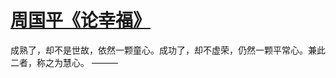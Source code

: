# [周国平《论幸福》](https://github.com/miss-shiyi/miss-shiyi/issues/145)

成熟了，却不是世故，依然一颗童心。成功了，却不虚荣，仍然一颗平常心。兼此二者，称之为慧心。
——— ​